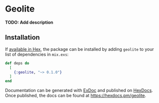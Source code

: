 # Geolite

**TODO: Add description**

## Installation

If [available in Hex](https://hex.pm/docs/publish), the package can be installed
by adding `geolite` to your list of dependencies in `mix.exs`:

```elixir
def deps do
  [
    {:geolite, "~> 0.1.0"}
  ]
end
```

Documentation can be generated with [ExDoc](https://github.com/elixir-lang/ex_doc)
and published on [HexDocs](https://hexdocs.pm). Once published, the docs can
be found at <https://hexdocs.pm/geolite>.

